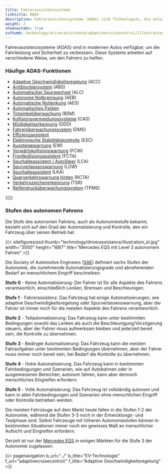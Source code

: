 ```yaml
---
title: Fahrerassistenzsysteme
linktitle: ADAS
description: Fahrerassistenzsysteme (ADAS) sind Technologien, die entwickelt wurden, um Fahrern zu helfen, ihre Fahrzeuge sicherer und effizienter zu bedienen. EVKX.net bietet detaillierte Informationen über die verschiedenen Systeme in Elektrofahrzeugen.
weight: 2
shownavtabs: true
xsthumb: technology/driverassistance/adaptivecruisecontrol/illustration_xst.jpg
---
```

<!-- markdownlint-disable MD033 -->
Fahrerassistenzsysteme (ADAS) sind in modernen Autos verfügbar, um die Fahrleistung und Sicherheit zu verbessern. Diese Systeme arbeiten auf verschiedene Weise, um den Fahrern zu helfen.

### Häufige ADAS-Funktionen

- [Adaptive Geschwindigkeitsregelung](adaptivecruisecontrol/) (ACC)
- [Antiblockiersystem](antilockbrakingsystem/) (ABS)
- [Automatischer Spurwechsel](automatedlanechange/) (ALC)
- [Autonome Notbremsung](automaticemergencybraking/) (AEB)
- [Automatische Notlenkung](automaticemergencysteering/) (AES)
- [Automatisches Parken](automaticparking/)
- [Totwinkelüberwachung](blindspotmonitoring/) (BSM)
- [Kollisionsvermeidungssysteme](collisionavoidancesystems/) (CAS)
- [Müdigkeitserkennung](driverdrowsinessdetection/) (DDD)
- [Fahrerüberwachungssystem](drivermonitoringsystem/) (DMS)
- [Effizienzassistent](efficencyassist/)
- [Elektronische Stabilitätskontrolle](electronicstabilitycontrol/) (ESC)
- [Aussteigewarnung](exitwarning/) (EW)
- [Vorwärtskollisionswarnung](forwardcollisionwarning/) (FCW)
- [Frontkollisionsassistent](frontcrosstrafficassist/) (FCTA)
- [Spurhalteassistent / AutoSteer](autosteer/) (LCA)
- [Spurverlassenswarnung](lanedeparturewarning/) (LDW)
- [Spurhalteassistent](lanekeepingassist/) (LKA)
- [Querverkehrswarnung hinten](rearcrosstrafficalert/) (RCTA)
- [Verkehrszeichenerkennung](trafficsignrecognition/) (TSR)
- [Reifendrucküberwachungssystem](tirepressuremonitoringsystem/) (TPMS)

{{<evkxdisplayaddarticle />}}

### Stufen des autonomen Fahrens

Die Stufe des autonomen Fahrens, auch als Autonomiestufe bekannt, bezieht sich auf den Grad der Automatisierung und Kontrolle, den ein Fahrzeug über seinen Betrieb hat.

{{< sitefiguresized thumb="technology/driverassistance/illustration_st.jpg" width="3000" height="1687" title="Mercedes EQS mit Level 3 autonomem Fahren" >}}

Die Society of Automotive Engineers ([SAE](https://www.sae.org/)) definiert sechs Stufen der Autonomie, die zunehmende Automatisierungsgrade und abnehmenden Bedarf an menschlichem Eingriff beschreiben:

**Stufe 0** - Keine Automatisierung: Der Fahrer ist für alle Aspekte des Fahrens verantwortlich, einschließlich Lenken, Bremsen und Beschleunigen.

**Stufe 1** - Fahrerassistenz: Das Fahrzeug hat einige Automatisierungen, wie adaptive Geschwindigkeitsregelung oder Spurverlassenswarnung, aber der Fahrer ist immer noch für die meisten Aspekte des Fahrens verantwortlich.

**Stufe 2** - Teilautomatisierung: Das Fahrzeug kann unter bestimmten Bedingungen sowohl das Lenken als auch die Beschleunigung/Verzögerung steuern, aber der Fahrer muss aufmerksam bleiben und jederzeit bereit sein, die Kontrolle zu übernehmen.

**Stufe 3** - Bedingte Automatisierung: Das Fahrzeug kann die meisten Fahraufgaben unter bestimmten Bedingungen übernehmen, aber der Fahrer muss immer noch bereit sein, bei Bedarf die Kontrolle zu übernehmen.

**Stufe 4** - Hohe Automatisierung: Das Fahrzeug kann in bestimmten Fahrbedingungen und Szenarien, wie auf Autobahnen oder in ausgewiesenen Bereichen, autonom fahren, kann aber dennoch menschliches Eingreifen erfordern.

**Stufe 5** - Volle Automatisierung: Das Fahrzeug ist vollständig autonom und kann in allen Fahrbedingungen und Szenarien ohne menschlichen Eingriff oder Kontrolle betrieben werden.

Die meisten Fahrzeuge auf dem Markt heute fallen in die Stufen 1-2 der Autonomie, während die Stufen 3-5 noch in der Entwicklungs- und Testphase sind. Selbst Fahrzeuge mit höheren Autonomiestufen können in bestimmten Situationen immer noch ein gewisses Maß an menschlicher Aufsicht und Eingreifen erfordern.

Derzeit ist nur der [Mercedes EQS](../../models/mercedes/eqs/) in einigen Märkten für die Stufe 3 der Autonomie zugelassen.

{{< pagenavigation b_url="../" b_title="EV-Technologie" f_url="adaptivecruisecontrol/" f_title="Adaptive Geschwindigkeitsregelung" >}}